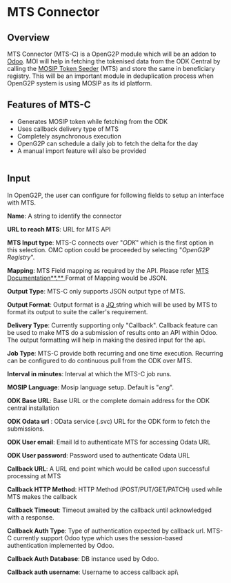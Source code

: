 # MTS Connector

## Overview <a href="#overview" id="overview"></a>

MTS Connector (MTS-C) is a OpenG2P module which will be an addon to [Odoo](https://www.odoo.com/). MOI will help in fetching the tokenised data from the ODK Central by calling the [MOSIP Token Seeder](https://app.gitbook.com/o/-M1FyzBr-VmticWYm8QI/s/4EyCrLbFom7vj7UcMIUZ/integrations/mosip-token-seeder) (MTS) and store the same in beneficiary registry. This will be an important module in deduplication process when OpenG2P system is using MOSIP as its id platform.

## Features of MTS-C <a href="#features-of-mts-c" id="features-of-mts-c"></a>

* Generates MOSIP token while fetching from the ODK
* Uses callback delivery type of MTS
* Completely asynchronous execution
* OpenG2P can schedule a daily job to fetch the delta for the day
* A manual import feature will also be provided

<figure><img src="https://files.gitbook.com/v0/b/gitbook-x-prod.appspot.com/o/spaces%2F4EyCrLbFom7vj7UcMIUZ%2Fuploads%2FCvobXXdzD7uplIVW2czN%2Fmosip-token-seeder-connector.png?alt=media&#x26;token=4406d1fa-ae02-4114-9c61-566fcc5d0389" alt=""><figcaption></figcaption></figure>

## Input <a href="#input" id="input"></a>

In OpenG2P, the user can configure for following fields to setup an interface with MTS.

**Name**: A string to identify the connector

**URL to reach MTS**: URL for MTS API

**MTS Input type**: MTS-C connects over "_ODK_" which is the first option in this selection. OMC option could be proceeded by selecting "_OpenG2P Registry_".

**Mapping**: MTS Field mapping as required by the API. Please refer [MTS Documentation**.** ](https://app.gitbook.com/o/-M1FyzBr-VmticWYm8QI/s/4EyCrLbFom7vj7UcMIUZ/integrations/mosip-token-seeder/mts-developer-guides/mosip-token-seeder-api)Format of Mapping would be JSON.

**Output Type**: MTS-C only supports JSON output type of MTS.

**Output Format**: Output format is a [JQ ](https://stedolan.github.io/jq/)string which will be used by MTS to format its output to suite the caller's requirement.

**Delivery Type**: Currently supporting only "Callback". Callback feature can be used to make MTS do a submission of results onto an API within Odoo. The output formatting will help in making the desired input for the api.

**Job Type**: MTS-C provide both recurring and one time execution. Recurring can be configured to do continuous pull from the ODK over MTS.

**Interval in minutes**: Interval at which the MTS-C job runs.

**MOSIP Language**: Mosip language setup. Default is "_eng_".

**ODK Base URL**: Base URL or the complete domain address for the ODK central installation

**ODK Odata url** : OData service (.svc) URL for the ODK form to fetch the submissions.

**ODK User email**: Email Id to authenticate MTS for accessing Odata URL

**ODK User password**: Password used to authenticate Odata URL

**Callback URL**: A URL end point which would be called upon successful processing at MTS

**Callback HTTP Method**: HTTP Method (POST/PUT/GET/PATCH) used while MTS makes the callback

**Callback Timeout**: Timeout awaited by the callback until acknowledged with a response.

**Callback Auth Type**: Type of authentication expected by callback url. MTS-C currently support Odoo type which uses the session-based authentication implemented by Odoo.

**Callback Auth Database**: DB instance used by Odoo.

**Callback auth username**: Username to access callback api\
